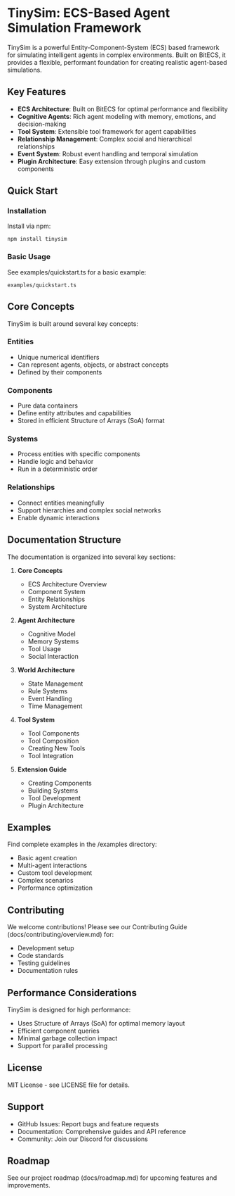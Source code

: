 # TinySim: ECS-Based Agent Simulation Framework

TinySim is a powerful Entity-Component-System (ECS) based framework for simulating intelligent agents in complex environments. Built on BitECS, it provides a flexible, performant foundation for creating realistic agent-based simulations.

## Key Features

- **ECS Architecture**: Built on BitECS for optimal performance and flexibility
- **Cognitive Agents**: Rich agent modeling with memory, emotions, and decision-making
- **Tool System**: Extensible tool framework for agent capabilities
- **Relationship Management**: Complex social and hierarchical relationships
- **Event System**: Robust event handling and temporal simulation
- **Plugin Architecture**: Easy extension through plugins and custom components

## Quick Start

### Installation

Install via npm:

    npm install tinysim

### Basic Usage

See examples/quickstart.ts for a basic example:

    examples/quickstart.ts

## Core Concepts

TinySim is built around several key concepts:

### Entities

- Unique numerical identifiers
- Can represent agents, objects, or abstract concepts
- Defined by their components

### Components

- Pure data containers
- Define entity attributes and capabilities
- Stored in efficient Structure of Arrays (SoA) format

### Systems

- Process entities with specific components
- Handle logic and behavior
- Run in a deterministic order

### Relationships

- Connect entities meaningfully
- Support hierarchies and complex social networks
- Enable dynamic interactions

## Documentation Structure

The documentation is organized into several key sections:

1. **Core Concepts**

   - ECS Architecture Overview
   - Component System
   - Entity Relationships
   - System Architecture

2. **Agent Architecture**

   - Cognitive Model
   - Memory Systems
   - Tool Usage
   - Social Interaction

3. **World Architecture**

   - State Management
   - Rule Systems
   - Event Handling
   - Time Management

4. **Tool System**

   - Tool Components
   - Tool Composition
   - Creating New Tools
   - Tool Integration

5. **Extension Guide**
   - Creating Components
   - Building Systems
   - Tool Development
   - Plugin Architecture

## Examples

Find complete examples in the /examples directory:

- Basic agent creation
- Multi-agent interactions
- Custom tool development
- Complex scenarios
- Performance optimization

## Contributing

We welcome contributions! Please see our Contributing Guide (docs/contributing/overview.md) for:

- Development setup
- Code standards
- Testing guidelines
- Documentation rules

## Performance Considerations

TinySim is designed for high performance:

- Uses Structure of Arrays (SoA) for optimal memory layout
- Efficient component queries
- Minimal garbage collection impact
- Support for parallel processing

## License

MIT License - see LICENSE file for details.

## Support

- GitHub Issues: Report bugs and feature requests
- Documentation: Comprehensive guides and API reference
- Community: Join our Discord for discussions

## Roadmap

See our project roadmap (docs/roadmap.md) for upcoming features and improvements.
